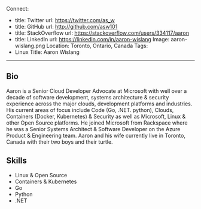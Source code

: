 Connect:
  - title: Twitter
    url: https://twitter.com/as_w
  - title: GitHub
    url: http://github.com/asw101
  - title: StackOverflow
    url: https://stackoverflow.com/users/334117/aaron
  - title: LinkedIn
    url: https://linkedin.com/in/aaron-wislang
Image: aaron-wislang.png
Location: Toronto, Ontario, Canada
Tags:
  - Linux
Title: Aaron Wislang
---
## Bio
Aaron is a Senior Cloud Developer Advocate at Microsoft with well over a decade of software development, systems architecture & security experience across the major clouds, development platforms and industries. His current areas of focus include Code (Go, .NET. python), Clouds, Containers (Docker, Kubernetes) & Security as well as Microsoft, Linux & other Open Source platforms. He joined Microsoft from Rackspace where he was a Senior Systems Architect & Software Developer on the Azure Product & Engineering team. Aaron and his wife currently live in Toronto, Canada with their two boys and their turtle.

## Skills
- Linux & Open Source
- Containers & Kubernetes
- Go
- Python
- .NET
